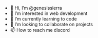 - 👋 Hi, I’m @genesissierra
- 👀 I’m interested in web development
- 🌱 I’m currently learning to code
- 💞️ I’m looking to collaborate on projects
- 📫 How to reach me discord

<!---
genesissierra/genesissierra is a ✨ special ✨ repository because its `README.md` (this file) appears on your GitHub profile.
You can click the Preview link to take a look at your changes.
--->
